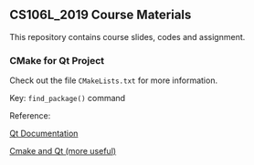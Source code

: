 ## CS106L_2019 Course Materials

This repository contains course slides, codes and assignment.



### CMake for Qt Project

Check out the file `CMakeLists.txt` for more information.

Key: `find_package()` command

Reference:

[Qt Documentation](https://doc.qt.io/qt-6/cmake-manual.html)

[Cmake and Qt (more useful)](https://www.youtube.com/watch?v=952DsSbAHHg&list=PL6CJYn40gN6g1_yY2YkqSym7FWUid926M&ab_channel=KDAB)
